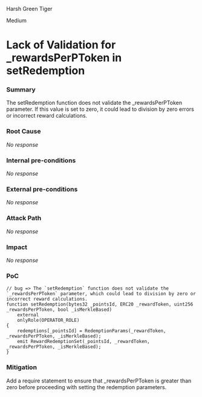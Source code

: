Harsh Green Tiger

Medium

# Lack of Validation for _rewardsPerPToken in setRedemption

### Summary

The setRedemption function does not validate the _rewardsPerPToken parameter. If this value is set to zero, it could lead to division by zero errors or incorrect reward calculations.


### Root Cause

_No response_

### Internal pre-conditions

_No response_

### External pre-conditions

_No response_

### Attack Path

_No response_

### Impact

_No response_

### PoC

    // bug => The `setRedemption` function does not validate the `_rewardsPerPToken` parameter, which could lead to division by zero or incorrect reward calculations.
    function setRedemption(bytes32 _pointsId, ERC20 _rewardToken, uint256 _rewardsPerPToken, bool _isMerkleBased)
        external
        onlyRole(OPERATOR_ROLE)
    {
        redemptions[_pointsId] = RedemptionParams(_rewardToken, _rewardsPerPToken, _isMerkleBased);
        emit RewardRedemptionSet(_pointsId, _rewardToken, _rewardsPerPToken, _isMerkleBased);
    }

### Mitigation

Add a require statement to ensure that _rewardsPerPToken is greater than zero before proceeding with setting the redemption parameters.